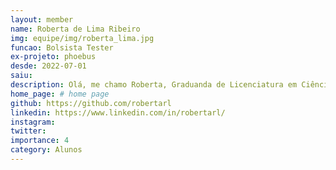 ```yaml
---
layout: member
name: Roberta de Lima Ribeiro
img: equipe/img/roberta_lima.jpg
funcao: Bolsista Tester
ex-projeto: phoebus
desde: 2022-07-01
saiu: 
description: Olá, me chamo Roberta, Graduanda de Licenciatura em Ciência da Computação. Entrei no projeto em julho de 2022, atuando 5 meses como desenvolvedora no projeto de gerência de dívidas técnicas TracyTD, juntamente com o professor Rodrigo. Após os 5 meses, fui migrada para o squad PayStore da Phoebus, onde atuo hoje como Analista de Testes. Tenho conhecimento das tecnologias Frontend(AngularJS, HTML, CSS), Backend(Java, Springboot), Quality Assurance(processos e automação de testes).
home_page: # home page
github: https://github.com/robertarl
linkedin: https://www.linkedin.com/in/robertarl/
instagram: 
twitter:
importance: 4
category: Alunos 
---
```

